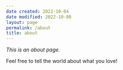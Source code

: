 ```yaml
---
date created: 2022-10-04
date modified: 2022-10-08
layout: page
permalink: /about
title: about
---
```


*This is an about page.*

Feel free to tell the world about what you love! 
